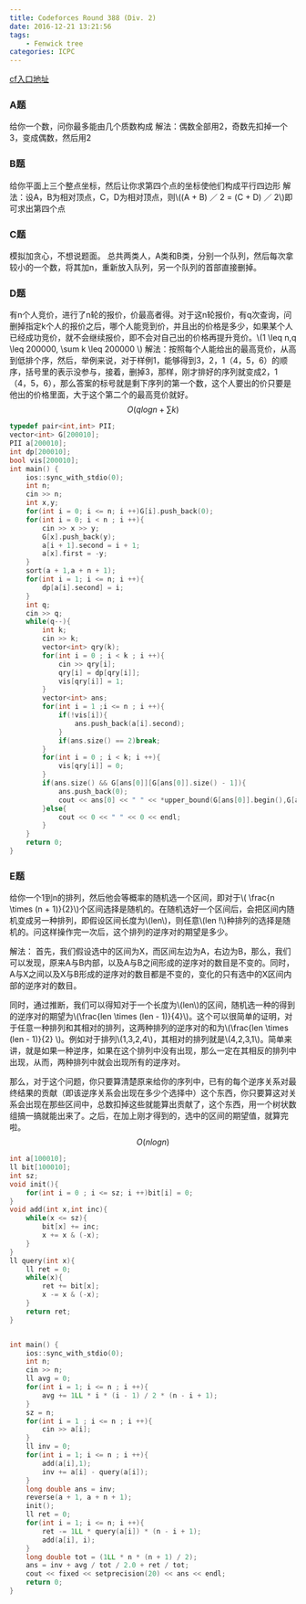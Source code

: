 ```yaml
---
title: Codeforces Round 388 (Div. 2)
date: 2016-12-21 13:21:56
tags:
	- Fenwick tree
categories: ICPC
---
```


[cf入口地址](http://codeforces.com/contest/749)
<!--more-->
### A题
给你一个数，问你最多能由几个质数构成
解法：偶数全部用2，奇数先扣掉一个3，变成偶数，然后用2

### B题
给你平面上三个整点坐标，然后让你求第四个点的坐标使他们构成平行四边形
解法：设A，B为相对顶点，C，D为相对顶点，则\\((A + B) ／ 2 = (C + D) ／ 2\\)即可求出第四个点

### C题
模拟加贪心，不想说题面。
总共两类人，A类和B类，分别一个队列，然后每次拿较小的一个数，将其加n，重新放入队列，另一个队列的首部直接删掉。

### D题
有n个人竞价，进行了n轮的报价，价最高者得。对于这n轮报价，有q次查询，问删掉指定k个人的报价之后，哪个人能竞到价，并且出的价格是多少，如果某个人已经成功竞价，就不会继续报价，即不会对自己出的价格再提升竞价。\\(1 \leq n,q \leq 200000, \sum k \leq 200000 \\)
解法：按照每个人能给出的最高竞价，从高到低排个序，然后，举例来说，对于样例1，能够得到3，2，1（4，5，6）的顺序，括号里的表示没参与，接着，删掉3，那样，刚才排好的序列就变成2，1（4，5，6），那么答案的标号就是剩下序列的第一个数，这个人要出的价只要是他出的价格里面，大于这个第二个的最高竞价就好。$$O(qlogn + \sum k)$$
```cpp
typedef pair<int,int> PII;
vector<int> G[200010];
PII a[200010];
int dp[200010];
bool vis[200010];
int main() {
    ios::sync_with_stdio(0);
    int n;
    cin >> n;
    int x,y;
    for(int i = 0; i <= n; i ++)G[i].push_back(0);
    for(int i = 0; i < n ; i ++){
        cin >> x >> y;
        G[x].push_back(y);
        a[i + 1].second = i + 1;
        a[x].first = -y;
    }
    sort(a + 1,a + n + 1);
    for(int i = 1; i <= n; i ++){
        dp[a[i].second] = i;
    }
    int q;
    cin >> q;
    while(q--){
        int k;
        cin >> k;
        vector<int> qry(k);
        for(int i = 0 ; i < k ; i ++){
            cin >> qry[i];
            qry[i] = dp[qry[i]];
            vis[qry[i]] = 1;
        }
        vector<int> ans;
        for(int i = 1 ;i <= n ; i ++){
            if(!vis[i]){
                ans.push_back(a[i].second);
            }
            if(ans.size() == 2)break;
        }
        for(int i = 0 ; i < k; i ++){
            vis[qry[i]] = 0;
        }
        if(ans.size() && G[ans[0]][G[ans[0]].size() - 1]){
            ans.push_back(0);
            cout << ans[0] << " " << *upper_bound(G[ans[0]].begin(),G[ans[0]].end(),G[ans[1]][G[ans[1]].size() - 1]) << endl;
        }else{
            cout << 0 << " " << 0 << endl;
        }
    }
    return 0;
}
```
### E题
给你一个1到n的排列，然后他会等概率的随机选一个区间，即对于\\( \frac{n \times (n + 1)}{2}\\)个区间选择是随机的。在随机选好一个区间后，会把区间内随机变成另一种排列，即假设区间长度为\\(len\\)，则任意\\(len !\\)种排列的选择是随机的。问这样操作完一次后，这个排列的逆序对的期望是多少。

解法：
首先，我们假设选中的区间为X，而区间左边为A，右边为B，那么，我们可以发现，原来A与B内部，以及A与B之间形成的逆序对的数目是不变的。同时，A与X之间以及X与B形成的逆序对的数目都是不变的，变化的只有选中的X区间内部的逆序对的数目。

同时，通过推断，我们可以得知对于一个长度为\\(len\\)的区间，随机选一种的得到的逆序对的期望为\\(\frac{len \times (len - 1)}{4}\\)。这个可以很简单的证明，对于任意一种排列和其相对的排列，这两种排列的逆序对的和为\\(\frac{len \times (len - 1)}{2} \\)。例如对于排列\\(1,3,2,4\\)，其相对的排列就是\\(4,2,3,1\\)。简单来讲，就是如果一种逆序，如果在这个排列中没有出现，那么一定在其相反的排列中出现，从而，两种排列中就会出现所有的逆序对。

那么，对于这个问题，你只要算清楚原来给你的序列中，已有的每个逆序关系对最终结果的贡献（即该逆序关系会出现在多少个选择中）这个东西，你只要算这对关系会出现在那些区间中，总数扣掉这些就能算出贡献了，这个东西，用一个树状数组搞一搞就能出来了。之后，在加上刚才得到的，选中的区间的期望值，就算完啦。
$$O(nlogn)$$
```cpp
int a[100010];
ll bit[100010];
int sz;
void init(){
    for(int i = 0 ; i <= sz; i ++)bit[i] = 0;
}
void add(int x,int inc){
    while(x <= sz){
        bit[x] += inc;
        x += x & (-x);
    }
}
ll query(int x){
    ll ret = 0;
    while(x){
        ret += bit[x];
        x -= x & (-x);
    }
    return ret;
}


int main() {
    ios::sync_with_stdio(0);
    int n;
    cin >> n;
    ll avg = 0;
    for(int i = 1; i <= n ; i ++){
        avg += 1LL * i * (i - 1) / 2 * (n - i + 1);
    }
    sz = n;
    for(int i = 1 ; i <= n ; i ++){
        cin >> a[i];
    }
    ll inv = 0;
    for(int i = 1; i <= n ; i ++){
        add(a[i],1);
        inv += a[i] - query(a[i]);
    }
    long double ans = inv;
    reverse(a + 1, a + n + 1);
    init();
    ll ret = 0;
    for(int i = 1; i <= n; i ++){
        ret -= 1LL * query(a[i]) * (n - i + 1);
        add(a[i], i);
    }
    long double tot = (1LL * n * (n + 1) / 2);
    ans = inv + avg / tot / 2.0 + ret / tot;
    cout << fixed << setprecision(20) << ans << endl;
    return 0;
}
```
